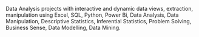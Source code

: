 Data Analysis projects with interactive and dynamic data views, extraction, manipulation using Excel, SQL, Python, Power Bi, Data Analysis, Data Manipulation, Descriptive Statistics, Inferential Statistics, Problem Solving, Business Sense, Data Modelling, Data Mining. 
